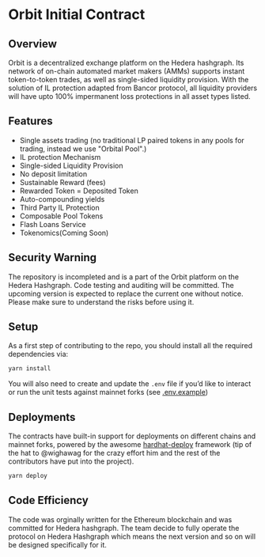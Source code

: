 # Orbit Initial Contract

## Overview

Orbit is a decentralized exchange platform on the Hedera hashgraph. Its network of on-chain automated market makers (AMMs) supports instant token-to-token trades, as well as single-sided liquidity provision. With the solution of IL protection adapted from Bancor protocol, all liquidity providers will have upto 100% impermanent loss protections in all asset types listed.

## Features
- Single assets trading (no traditional LP paired tokens in any pools for trading, instead we use "Orbital Pool".)
- IL protection Mechanism
- Single-sided Liquidity Provision 
- No deposit limitation
- Sustainable Reward (fees)
- Rewarded Token = Deposited Token
- Auto-compounding yields
- Third Party IL Protection
- Composable Pool Tokens
- Flash Loans Service
- Tokenomics(Coming Soon)


## Security Warning

The repository is incompleted and is a part of the Orbit platform on the Hedera Hashgraph. Code testing and auditing will be committed. The upcoming version is expected to replace the current one without notice. Please make sure to understand the risks before using it.


## Setup

As a first step of contributing to the repo, you should install all the required dependencies via:

```sh
yarn install
```

You will also need to create and update the `.env` file if you’d like to interact or run the unit tests against mainnet forks (see [.env.example](./.env.example))


## Deployments

The contracts have built-in support for deployments on different chains and mainnet forks, powered by the awesome [hardhat-deploy](https://github.com/wighawag/hardhat-deploy) framework (tip of the hat to @wighawag for the crazy effort him and the rest of the contributors have put into the project).

```sh
yarn deploy
```


## Code Efficiency

The code was orginally written for the Ethereum blockchain and was committed for Hedera hashgraph. The team decide to fully operate the protocol on Hedera Hashgraph which means the next version and so on will be designed specifically for it. 

